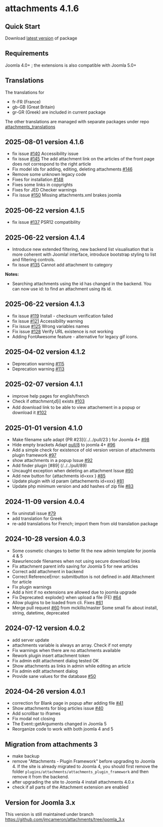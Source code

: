 # attachments 4.1.6

## Quick Start

Download <a href="https://github.com/jmcameron/attachments/releases/latest" target="_blank">latest version</a> of package

## Requirements

Joomla 4.0+ ; the extensions is also compatible with Joomla 5.0+

## Translations

The translations for 
- fr-FR (France)
- gb-GB (Great Britain)
- gr-GR (Greek)
are included in current package

The other translations are managed with separate packages under repo [attachments_translations](https://github.com/jmcameron/attachments_translations/https://github.com/jmcameron/attachments_translations)


## 2025-08-01 version 4.1.6

- fix issue [#140](/../../issues/140) Accessibility issue
- fix issue [#145](/../../issues/145) The add attachment link on the articles of the front page does not correspond to the right article
- Fix model ids for adding, editing, deleting attachments [#146](/../../pull/146)
- Remove some unknown legacy code
- Fixes for installation [#148](/../../pull/148)
- Fixes some links in copyrights
- Fixes for JED Checker warnings
- Fix issue [#150](/../../issues/150) Missing attachments.xml brakes joomla 


## 2025-06-22 version 4.1.5

- fix issue [#137](/../../issues/137) PSR12 compatibility

## 2025-06-22 version 4.1.4

- Introduce new extended filtering, new backend list visualisation that is more coherent with Joomla! interface, 
  introduce bootstrap styling to list and filtering controls.
- fix issue [#135](/../../issues/135)  Cannot add attachment to category

**Notes:**
- Searching attachments using the id has changed in the backend. You can now use id: to find an attachment using its id.

## 2025-06-22 version 4.1.3

- fix issue [#119](/../../issues/119) Install - checksum verification failed
- fix issue [#121](/../../issues/121) Accessibility warning
- Fix issue [#125](/../../issues/125) Wrong variables names
- Fix issue [#128](/../../issues/128) Verify URL existence is not working
- Adding FontAwesome feature - alternative for legacy gif icons.

## 2025-04-02 version 4.1.2

- Deprecation warning [#115](/../../issues/115)
- Deprecation warning [#113](/../../issues/113)

## 2025-02-07 version 4.1.1

- improve help pages for english/french
- Check if $attachment_id[$i] exists [#103](/../../pull/103)
- Add download link to be able to view attachement in a popup or download it [#102](/../../pull/102)

## 2025-01-01 version 4.1.0

- Make filename safe adapt {PR #23](/../../pull/23 ) for Joomla 4+ [#98](/../../pull/98)
- Hide empty brackets Adapt [pull/8](/../../pull/8) to joomla 4+ [#96](/../../pull/96)
- Add a simple check for existence of old version version of attachments plugin framework [#97](/../../pull/97)
- show attachments in a popup Issue [#92](/../../issues/92)
- Add finder plugin [#89] (/../../pull/89)
- Uncaught exception when deleting an attachment Issue [#90](/../../issues/90)
- Add new button for {attachments id=xxx } [#85](/../../pull/85)
- Update plugin with id param {attachements id=xxx} [#81](/../../pull/81)
- Update php minimum version and add hashes of zip file [#83](/../../issues/83)

## 2024-11-09 version 4.0.4

- fix uninstall issue [#79](/../../issues/79)
- add translation for Greek
- re-add translations for French; import them from old translation package

## 2024-10-28 version 4.0.3

- Some cosmetic changes to better fit the new admin template for joomla 4 & 5
- Rawurlencode filenames when not using secure download links
- Fix attachment parent info saving for Joomla 5 for new articles
- Correct add attachment in backend
- Correct ReferenceError: submitbutton is not defined
  in add Attachment for article
- Fix plugin warnings
- Add a hint if no extensions are allowed due to joomla upgrade
- Fix Deprecated: explode() when upload a file (FE) [#64](/../../issues/64)
- Allow plugins to be loaded from cli. Fixes [#61](/../../issues/61)
- Merge pull request [#60](/../../pull/60) from mckillo/master
  Some small fix about install, string, datetime, deprecated

## 2024-07-12 version 4.0.2

- add server update
- attachments variable is always an array. Check if not empty
- Fix warnings when there are no attachments available
- Rework plugin insert attachment token
- Fix admin edit attachment dialog tested OK
- Show attachments as links in admin while editing an article
- Fix admin edit attachment dialog
- Provide sane values for the database [#50](/../../issues/50)


## 2024-04-26 version 4.0.1

- correction for Blank page in popup after adding file [#41](/../../issues/41)
- Show attachments for blog articles issue [#40](/../../issues/40)
- Add scrollbar to iframes
- Fix modal not closing
- The Event::getArguments changed in Joomla 5
- Reorganize code to work with both joomla 4 and 5

## Migration from attachments 3

- make backup
- remove "Attachments - Plugin Framework" before upgrading to Joomla 4. 
  If the site is already migrated to Joomla 4, you should first remove the folder ```plugins/attachments/attachments_plugin_framework``` 
  and then remove it from the backend.
- after upgrading the site to Joomla 4 install attachments 4.0.x
- check if all parts of the Attachment extension are enabled

## Version for Joomla 3.x

This version is still maintained under branch https://github.com/jmcameron/attachments/tree/joomla_3.x

